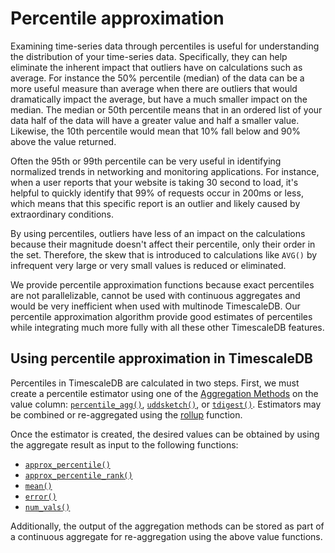 # Percentile approximation
Examining time-series data through percentiles is useful for understanding the 
distribution of your time-series data. Specifically, they can help eliminate the
inherent impact that outliers have on calculations such as average. For instance
the 50% percentile (median) of the data can be a more useful measure than 
average when there are outliers that would dramatically impact the average, but 
have a much smaller impact on the median. The median or 50th percentile means 
that in an ordered list of your data half of the data will have a greater value
and half a smaller value. Likewise, the 10th percentile would mean that 10% fall 
below and 90% above the value returned.

Often the 95th or 99th percentile can be very useful in identifying normalized
trends in networking and monitoring applications. For instance, when a user reports
that your website is taking 30 second to load, it's helpful to quickly identify
that 99% of requests occur in 200ms or less, which means that this specific 
report is an outlier and likely caused by extraordinary conditions.

By using percentiles, outliers have less of an impact on the calculations because
their magnitude doesn't affect their percentile, only their order in the set.
Therefore, the skew that is introduced to calculations like `AVG()`  by infrequent 
very large or very small values is reduced or eliminated.

We provide percentile approximation functions because exact percentiles are not parallelizable, cannot be used with
continuous aggregates and would be very inefficient when used with multinode TimescaleDB. Our percentile approximation 
algorithm provide good estimates of percentiles while integrating much more fully with all these other TimescaleDB features.

## Using percentile approximation in TimescaleDB
Percentiles in TimescaleDB are calculated in two steps. First, we must create a percentile estimator 
using one of the [Aggregation Methods](/hyperfunctions/percentile-approximation/aggregation-methods/) on the value column:
[`percentile_agg()`](/hyperfunctions/percentile-approximation/aggregation-methods/percentile_agg/),
 [`uddsketch()`](/hyperfunctions/percentile-approximation/aggregation-methods/uddsketch/), 
 or [`tdigest()`](/hyperfunctions/percentile-approximation/aggregation-methods/tdigest/). 
Estimators may be combined or re-aggregated using the [rollup](/hyperfunctions/percentile-approximation/rollup-percentile/) function. 

Once the estimator is created, the desired values can be obtained by using the aggregate result as 
input to the following functions: <a id="percentile-accessors"></a>

 * [`approx_percentile()`](/hyperfunctions/percentile-approximation/approx_percentile)
 * [`approx_percentile_rank()`](/hyperfunctions/percentile-approximation/approx_percentile_rank)
 * [`mean()`](/hyperfunctions/percentile-approximation/mean)
 * [`error()`](/hyperfunctions/percentile-approximation/error)
 * [`num_vals()`](/hyperfunctions/percentile-approximation/num_vals)

Additionally, the output of the aggregation methods can be stored as part of a
continuous aggregate for re-aggregation using the above value functions.